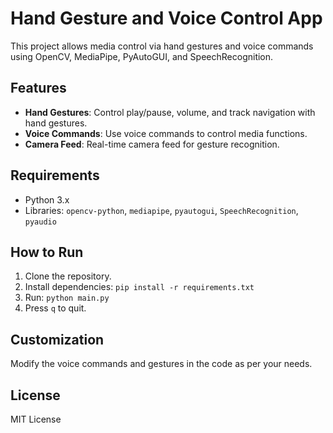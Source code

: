
# Hand Gesture and Voice Control App

This project allows media control via hand gestures and voice commands using OpenCV, MediaPipe, PyAutoGUI, and SpeechRecognition.

## Features
- **Hand Gestures**: Control play/pause, volume, and track navigation with hand gestures.
- **Voice Commands**: Use voice commands to control media functions.
- **Camera Feed**: Real-time camera feed for gesture recognition.

## Requirements
- Python 3.x
- Libraries: `opencv-python`, `mediapipe`, `pyautogui`, `SpeechRecognition`, `pyaudio`

## How to Run
1. Clone the repository.
2. Install dependencies: `pip install -r requirements.txt`
3. Run: `python main.py`
4. Press `q` to quit.

## Customization
Modify the voice commands and gestures in the code as per your needs.

## License
MIT License

